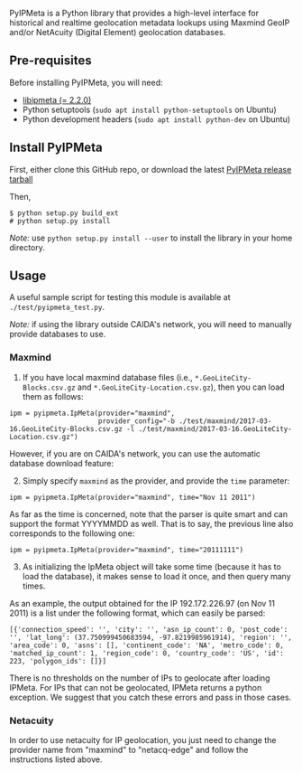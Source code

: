PyIPMeta is a Python library that provides a high-level interface for
historical and realtime geolocation metadata lookups using Maxmind
GeoIP and/or NetAcuity (Digital Element) geolocation databases.

## Pre-requisites
Before installing PyIPMeta, you will need:
  - [libipmeta (= 2.2.0)](https://github.com/CAIDA/libipmeta/releases/tag/v2.2.0)
  - Python setuptools (`sudo apt install python-setuptools` on Ubuntu)
  - Python development headers (`sudo apt install python-dev` on Ubuntu)

## Install PyIPMeta

First, either clone this GitHub repo, or download the latest
[PyIPMeta release tarball](https://github.com/CAIDA/pyipmeta/releases)

Then,

 ```
 $ python setup.py build_ext
 # python setup.py install
 ```

_Note:_ use `python setup.py install --user` to install the library in
your home directory.

## Usage

A useful sample script for testing this module is available at
`./test/pyipmeta_test.py`.

_Note:_ if using the library outside CAIDA's network, you will need to
manually provide databases to use.

### Maxmind

1. If you have local maxmind database files (i.e.,
`*.GeoLiteCity-Blocks.csv.gz` and `*.GeoLiteCity-Location.csv.gz`),
then you can load them as follows:

```
ipm = pyipmeta.IpMeta(provider="maxmind",
                      provider_config="-b ./test/maxmind/2017-03-16.GeoLiteCity-Blocks.csv.gz -l ./test/maxmind/2017-03-16.GeoLiteCity-Location.csv.gz")
```

However, if you are on CAIDA's network, you can use the automatic
database download feature:

2. Simply specify `maxmind` as the provider, and provide the `time`
parameter:

```ipm = pyipmeta.IpMeta(provider="maxmind", time="Nov 11 2011")```

As far as the time is concerned, note that the parser is quite smart
and can support the format YYYYMMDD as well. That is to say, the
previous line also corresponds to the following one:

```ipm = pyipmeta.IpMeta(provider="maxmind", time="20111111")```

3. As initializing the IpMeta object will take some time (because it
has to load the database), it makes sense to load it once, and then
query many times.

As an example, the output obtained for the IP 192.172.226.97 (on Nov
11 2011) is a list under the following format, which can easily be
parsed:

```[{'connection_speed': '', 'city': '', 'asn_ip_count': 0, 'post_code': '', 'lat_long': (37.750999450683594, -97.8219985961914), 'region': '', 'area_code': 0, 'asns': [], 'continent_code': 'NA', 'metro_code': 0, 'matched_ip_count': 1, 'region_code': 0, 'country_code': 'US', 'id': 223, 'polygon_ids': []}]```

There is no thresholds on the number of IPs to geolocate after loading
IPMeta. For IPs that can not be geolocated, IPMeta returns a python
exception. We suggest that you catch these errors and pass in those
cases.


### Netacuity

In order to use netacuity for IP geolocation, you just need to change
the provider name from "maxmind" to "netacq-edge" and follow the
instructions listed above.
